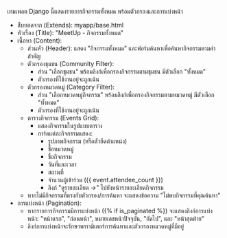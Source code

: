เทมเพลต Django นี้แสดงรายการกิจกรรมทั้งหมด พร้อมตัวกรองและการแบ่งหน้า

- สืบทอดจาก (Extends): myapp/base.html
- หัวเรื่อง (Title): "MeetUp - กิจกรรมทั้งหมด"
- เนื้อหา (Content):
    - ส่วนหัว (Header): แสดง "กิจกรรมทั้งหมด" และฟอร์มค้นหาเพื่อค้นหากิจกรรมตามคำสำคัญ
    - ตัวกรองชุมชน (Community Filter):
        - ส่วน "เลือกชุมชน" พร้อมลิงก์เพื่อกรองกิจกรรมตามชุมชน มีตัวเลือก "ทั้งหมด"
        - ตัวกรองที่ใช้งานอยู่จะถูกเน้น
    - ตัวกรองหมวดหมู่ (Category Filter):
        - ส่วน "เลือกหมวดหมู่กิจกรรม" พร้อมลิงก์เพื่อกรองกิจกรรมตามหมวดหมู่ มีตัวเลือก "ทั้งหมด"
        - ตัวกรองที่ใช้งานอยู่จะถูกเน้น
    - ตารางกิจกรรม (Events Grid):
        - แสดงกิจกรรมในรูปแบบตาราง
        - การ์ดแต่ละกิจกรรมแสดง:
            - รูปภาพกิจกรรม (หรือตัวยึดตำแหน่ง)
            - ชื่อหมวดหมู่
            - ชื่อกิจกรรม
            - วันที่และเวลา
            - สถานที่
            - จำนวนผู้เข้าร่วม ({{ event.attendee_count }})
            - ลิงก์ "ดูรายละเอียด →" ไปยังหน้ารายละเอียดกิจกรรม
    - หากไม่มีกิจกรรมที่ตรงกับตัวกรอง/การค้นหา จะแสดงข้อความ "ไม่พบกิจกรรมที่คุณค้นหา"
- การแบ่งหน้า (Pagination):
    - หากรายการกิจกรรมมีการแบ่งหน้า ({% if is_paginated %}) จะแสดงลิงก์การแบ่งหน้า: "หน้าแรก", "ก่อนหน้า", หมายเลขหน้าปัจจุบัน, "ถัดไป", และ "หน้าสุดท้าย"
    - ลิงก์การแบ่งหน้าจะรักษาพารามิเตอร์การค้นหาและตัวกรองหมวดหมู่ที่มีอยู่